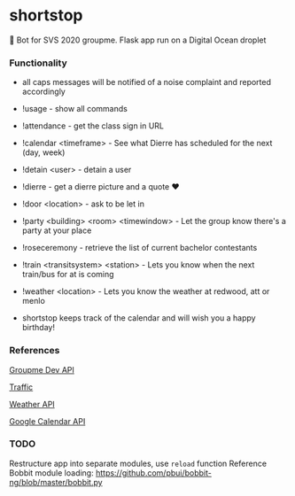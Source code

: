 # shortstop

🤖 Bot for SVS 2020 groupme. Flask app run on a Digital Ocean droplet

### Functionality

- all caps messages will be notified of a noise complaint and reported accordingly
- !usage - show all commands

- !attendance - get the class sign in URL
- !calendar \<timeframe\> - See what Dierre has scheduled for the next <timeframe> (day, week)
- !detain \<user\> - detain a user
- !dierre - get a dierre picture and a quote :heart:
- !door \<location\> - ask to be let in
- !party \<building\> \<room\> \<timewindow\> - Let the group know there's a party at your place
- !roseceremony - retrieve the list of current bachelor contestants
- !train \<transitsystem\> \<station\> - Lets you know when the next train/bus for <transitsystem> at <station> is coming
- !weather \<location\> - Lets you know the weather at redwood, att or menlo

- shortstop keeps track of the calendar and will wish you a happy birthday!

### References

[Groupme Dev API](https://dev.groupme.com/)

[Traffic](https://511.org/sites/default/files/pdfs/511%20SF%20Bay%20Open%20Data%20Specification%20-%20Transit.pdf)

[Weather API](https://openweathermap.org/api)

[Google Calendar API](https://developers.google.com/calendar/v3/reference)

### TODO

Restructure app into separate modules, use `reload` function
Reference Bobbit module loading: https://github.com/pbui/bobbit-ng/blob/master/bobbit.py
